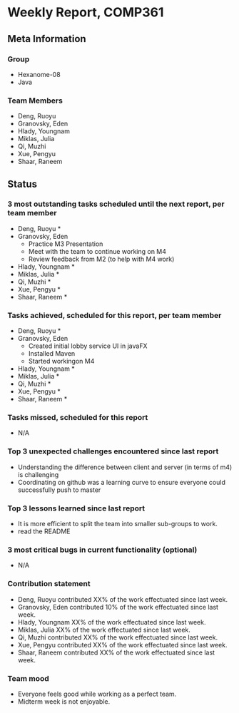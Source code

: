 # Weekly Report, COMP361

## Meta Information

### Group

 * Hexanome-08
 * Java

### Team Members

 * Deng, Ruoyu
 * Granovsky, Eden
 * Hlady, Youngnam
 * Miklas, Julia
 * Qi, Muzhi
 * Xue, Pengyu
 * Shaar, Raneem

## Status

### 3 most outstanding tasks scheduled until the next report, per team member

 * Deng, Ruoyu
    * 
 * Granovsky, Eden
    * Practice M3 Presentation
    * Meet with the team to continue working on M4
    * Review feedback from M2 (to help with M4 work)
 * Hlady, Youngnam
    * 
 * Miklas, Julia
    * 
 * Qi, Muzhi
    * 
 * Xue, Pengyu
    * 
 * Shaar, Raneem
    * 

### Tasks achieved, scheduled for this report, per team member

 * Deng, Ruoyu
    * 
 * Granovsky, Eden
    * Created initial lobby service UI in javaFX
    * Installed Maven
    * Started workingon M4
 * Hlady, Youngnam
    * 
 * Miklas, Julia
    * 
 * Qi, Muzhi
    * 
 * Xue, Pengyu
     * 
 * Shaar, Raneem
    * 


### Tasks missed, scheduled for this report

 * N/A

### Top 3 unexpected challenges encountered since last report

 * Understanding the difference between client and server (in terms of m4) is challenging
 * Coordinating on github was a learning curve to ensure everyone could successfully push to master

### Top 3 lessons learned since last report

 * It is more efficient to split the team into smaller sub-groups to work.
 * read the README
### 3 most critical bugs in current functionality (optional)

 * N/A

### Contribution statement

 * Deng, Ruoyu contributed XX% of the work effectuated since last week.
 * Granovsky, Eden contributed 10% of the work effectuated since last week.
 * Hlady, Youngnam XX% of the work effectuated since last week.
 * Miklas, Julia XX% of the work effectuated since last week.
 * Qi, Muzhi contributed XX% of the work effectuated since last week.
 * Xue, Pengyu contributed XX% of the work effectuated since last week.
 * Shaar, Raneem contributed XX% of the work effectuated since last week.

### Team mood

 * Everyone feels good while working as a perfect team.
 * Midterm week is not enjoyable.
